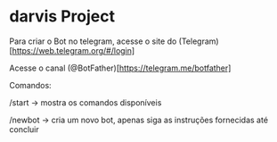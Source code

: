 # darvis Project

Para criar o Bot no telegram, acesse o site do (Telegram)[https://web.telegram.org/#/login]

Acesse o canal (@BotFather)[https://telegram.me/botfather]

Comandos:

/start -> mostra os comandos disponíveis

/newbot -> cria um novo bot, apenas siga as instruções fornecidas até concluir